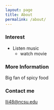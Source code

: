 ```yaml
---
layout: page
title: About
permalink: /about/
---
```



### **Interest**
*   Listen music
    * watch movie

### More Information

Big fan of spicy food

### Contact me

[lli48@ncsu.edu](mailto:lli48@ncsu.edu)
